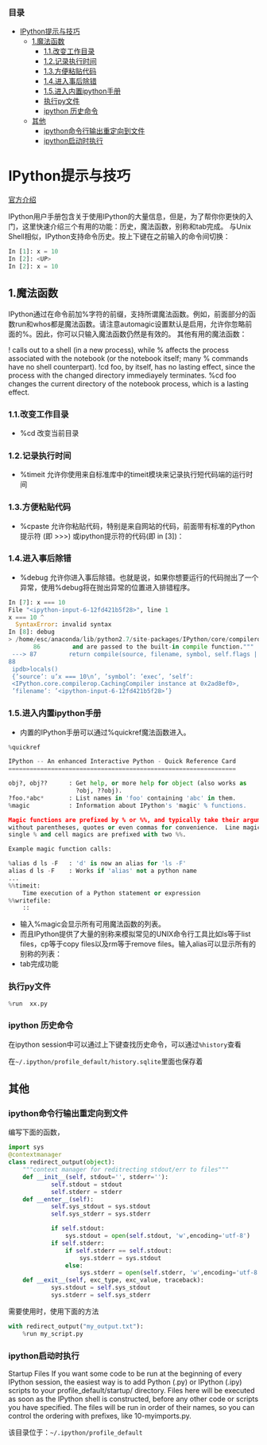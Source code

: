 
### 目录


- [IPython提示与技巧](#ipython提示与技巧)
  - [1.魔法函数](#1魔法函数)
    - [1.1.改变工作目录](#11改变工作目录)
    - [1.2.记录执行时间](#12记录执行时间)
    - [1.3.方便粘贴代码](#13方便粘贴代码)
    - [1.4.进入事后除错](#14进入事后除错)
    - [1.5.进入内置ipython手册](#15进入内置ipython手册)
    - [执行py文件](#执行py文件)
    - [ipython 历史命令](#ipython-历史命令)
  - [其他](#其他)
    - [ipython命令行输出重定向到文件](#ipython命令行输出重定向到文件)
    - [ipython启动时执行](#ipython启动时执行)


# IPython提示与技巧

[官方介绍](https://ipython.org/ipython-doc/dev/interactive/tutorial.html)

IPython用户手册包含关于使用IPython的大量信息，但是，为了帮你你更快的入门，这里快速介绍三个有用的功能：历史，魔法函数，别称和tab完成。
与Unix Shell相似，IPython支持命令历史。按上下键在之前输入的命令间切换：

```python
In [1]: x = 10
In [2]: <UP>
In [2]: x = 10
```

## 1.魔法函数
IPython通过在命令前加%字符的前缀，支持所谓魔法函数。例如，前面部分的函数run和whos都是魔法函数。请注意automagic设置默认是启用，允许你忽略前面的%。因此，你可以只输入魔法函数仍然是有效的。
其他有用的魔法函数：


! calls out to a shell (in a new process), while % affects the process associated with the notebook (or the notebook itself; many % commands have no shell counterpart).
!cd foo, by itself, has no lasting effect, since the process with the changed directory immediayely terminates. %cd foo changes the current directory of the notebook process, which is a lasting effect.

### 1.1.改变工作目录

- %cd 改变当前目录


### 1.2.记录执行时间  
- %timeit 允许你使用来自标准库中的timeit模块来记录执行短代码端的运行时间

### 1.3.方便粘贴代码
- %cpaste 允许你粘贴代码，特别是来自网站的代码，前面带有标准的Python提示符 (即 >>>) 或ipython提示符的代码(即 in [3])：

### 1.4.进入事后除错

- %debug 允许你进入事后除错。也就是说，如果你想要运行的代码抛出了一个异常，使用%debug将在抛出异常的位置进入排错程序。

```python
In [7]: x === 10
File "<ipython-input-6-12fd421b5f28>", line 1
x === 10 ^
  SyntaxError: invalid syntax
In [8]: debug
> /home/esc/anaconda/lib/python2.7/site-packages/IPython/core/compilerop.py(87)ast_parse()
       86         and are passed to the built-in compile function."""
 ---> 87         return compile(source, filename, symbol, self.flags | PyCF_ONLY_AST, 1)
88
 ipdb>locals()
 {’source’: u’x === 10\n’, ’symbol’: ’exec’, ’self’:
 <IPython.core.compilerop.CachingCompiler instance at 0x2ad8ef0>,
 ’filename’: ’<ipython-input-6-12fd421b5f28>’}
```

### 1.5.进入内置ipython手册

- 内置的IPython手册可以通过%quickref魔法函数进入。

```python
%quickref

IPython -- An enhanced Interactive Python - Quick Reference Card
================================================================

obj?, obj??      : Get help, or more help for object (also works as
                   ?obj, ??obj).
?foo.*abc*       : List names in 'foo' containing 'abc' in them.
%magic           : Information about IPython's 'magic' % functions.

Magic functions are prefixed by % or %%, and typically take their arguments
without parentheses, quotes or even commas for convenience.  Line magics take a
single % and cell magics are prefixed with two %%.

Example magic function calls:

%alias d ls -F   : 'd' is now an alias for 'ls -F'
alias d ls -F    : Works if 'alias' not a python name
...
%%timeit:
    Time execution of a Python statement or expression
%%writefile:
    ::
```

- 输入%magic会显示所有可用魔法函数的列表。
- 而且IPython提供了大量的别称来模拟常见的UNIX命令行工具比如ls等于list files，cp等于copy files以及rm等于remove files。输入alias可以显示所有的别称的列表：
- tab完成功能

### 执行py文件

```python
%run  xx.py
```

### ipython 历史命令

在ipython session中可以通过上下键查找历史命令，可以通过`%history`查看

在`~/.ipython/profile_default/history.sqlite`里面也保存着

## 其他

### ipython命令行输出重定向到文件

编写下面的函数，

```python
import sys
@contextmanager
class redirect_output(object):
    """context manager for reditrecting stdout/err to files"""
    def __init__(self, stdout='', stderr=''):
            self.stdout = stdout
            self.stderr = stderr
    def __enter__(self):
            self.sys_stdout = sys.stdout
            self.sys_stderr = sys.stderr

            if self.stdout:
                sys.stdout = open(self.stdout, 'w',encoding='utf-8')
            if self.stderr:
                if self.stderr == self.stdout:
                    sys.stderr = sys.stdout
                else:
                    sys.stderr = open(self.stderr, 'w',encoding='utf-8')
    def __exit__(self, exc_type, exc_value, traceback):
            sys.stdout = self.sys_stdout
            sys.stderr = self.sys_stderr

```

需要使用时，使用下面的方法

```python
with redirect_output("my_output.txt"):
    %run my_script.py
```

### ipython启动时执行

Startup Files
If you want some code to be run at the beginning of every IPython session, the easiest way is to add Python (.py) or IPython (.ipy) scripts to your profile_default/startup/ directory. Files here will be executed as soon as the IPython shell is constructed, before any other code or scripts you have specified. The files will be run in order of their names, so you can control the ordering with prefixes, like 10-myimports.py.

该目录位于：`~/.ipython/profile_default`

